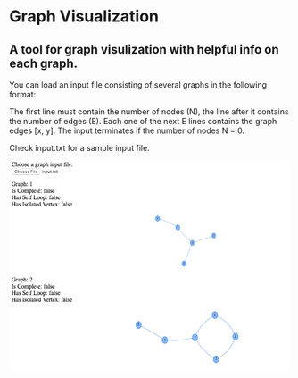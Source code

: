 # Graph Visualization
## A tool for graph visulization with helpful info on each graph.

You can load an input file consisting of several graphs in the following format:

The first line must contain the number of nodes (N), the line after it contains the number of edges (E).
Each one of the next E lines contains the graph edges [x, y]. The input terminates if the number of nodes N = 0.

Check input.txt for a sample input file.

![sample](sample/image.png)

